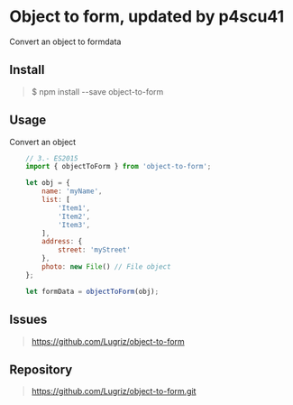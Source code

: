 # Object to form, updated by p4scu41

Convert an object to formdata


## Install

> $ npm install --save object-to-form


## Usage

Convert an object

```javascript
    // 3.- ES2015
    import { objectToForm } from 'object-to-form';

    let obj = {
        name: 'myName',
        list: [
            'Item1',
            'Item2',
            'Item3',
        ],
        address: {
            street: 'myStreet'
        },
        photo: new File() // File object
    };

    let formData = objectToForm(obj);
```

## Issues

> https://github.com/Lugriz/object-to-form

## Repository

> https://github.com/Lugriz/object-to-form.git




